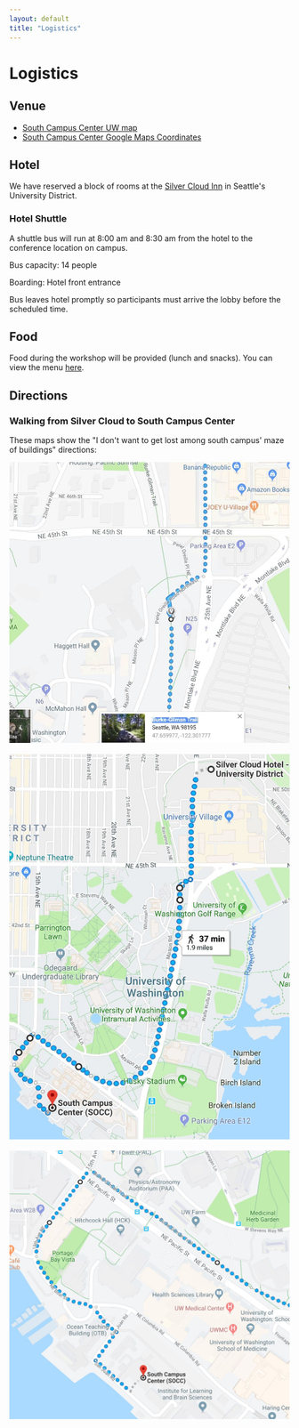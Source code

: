 ```yaml
---
layout: default
title: "Logistics"
---
```


# Logistics

## Venue

* [South Campus Center UW map](http://www.washington.edu/maps/print/?building=209)
* [South Campus Center Google Maps Coordinates](https://www.google.com/maps/place/South+Campus+Center+(SOCC)/@47.6494921,-122.3131204,17z/data=!3m1!4b1!4m5!3m4!1s0x549014ee985979b3:0x76193ba01e011bc3!8m2!3d47.6494921!4d-122.3109317)

## Hotel

We have reserved a block of rooms at the [Silver Cloud Inn](https://www.silvercloud.com/university/) in Seattle's University District.

### Hotel Shuttle

A shuttle bus will run at 8:00 am and 8:30 am from the hotel to the conference location on campus.

Bus capacity:  14 people

Boarding:  Hotel front entrance

Bus leaves hotel promptly so participants must arrive the lobby before the scheduled time.
 
## Food

Food during the workshop will be provided (lunch and snacks). You can view the menu [here](menu.pdf).

## Directions

### Walking from Silver Cloud to South Campus Center

These maps show the "I don't want to get lost among south campus' maze of buildings" directions:

![walking0](assets/walking0.jpg)
<br>
<br>
![walking1](assets/walking1.jpg)
<br>
<br>
![walking2](assets/walking2.jpg)